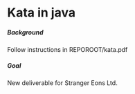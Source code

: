 Kata in java
============
##### Background
Follow instructions in REPOROOT/kata.pdf

##### Goal
New deliverable for Stranger Eons Ltd.